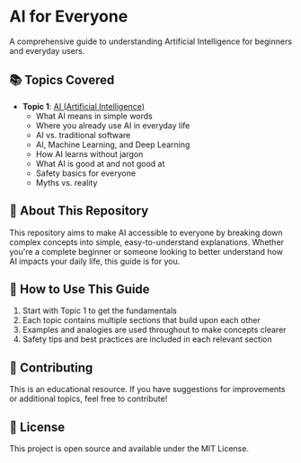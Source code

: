 # AI for Everyone

A comprehensive guide to understanding Artificial Intelligence for beginners and everyday users.

## 📚 Topics Covered

- **Topic 1**: [AI (Artificial Intelligence)](/topics/topic-1-ai/README.md)
  - What AI means in simple words
  - Where you already use AI in everyday life
  - AI vs. traditional software
  - AI, Machine Learning, and Deep Learning
  - How AI learns without jargon
  - What AI is good at and not good at
  - Safety basics for everyone
  - Myths vs. reality

## 🎯 About This Repository

This repository aims to make AI accessible to everyone by breaking down complex concepts into simple, easy-to-understand explanations. Whether you're a complete beginner or someone looking to better understand how AI impacts your daily life, this guide is for you.

## 📖 How to Use This Guide

1. Start with Topic 1 to get the fundamentals
2. Each topic contains multiple sections that build upon each other
3. Examples and analogies are used throughout to make concepts clearer
4. Safety tips and best practices are included in each relevant section

## 🤝 Contributing

This is an educational resource. If you have suggestions for improvements or additional topics, feel free to contribute!

## 📝 License

This project is open source and available under the MIT License.
